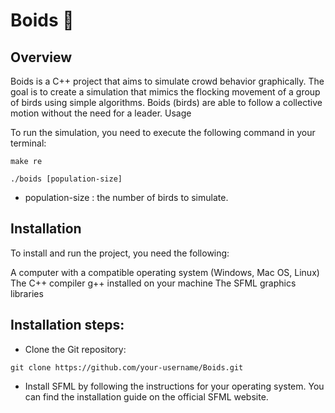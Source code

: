 # Boids 🤖

## Overview

Boids is a C++ project that aims to simulate crowd behavior graphically. The goal is to create a simulation that mimics the flocking movement of a group of birds using simple algorithms. Boids (birds) are able to follow a collective motion without the need for a leader.
Usage

To run the simulation, you need to execute the following command in your terminal:

```
make re
```

```
./boids [population-size]
```

 - population-size : the number of birds to simulate.

## Installation

To install and run the project, you need the following:

A computer with a compatible operating system (Windows, Mac OS, Linux)
The C++ compiler g++ installed on your machine
The SFML graphics libraries


## Installation steps:

 - Clone the Git repository:


```
git clone https://github.com/your-username/Boids.git
```
 - Install SFML by following the instructions for your operating system. You can find the installation guide on the official SFML website.
